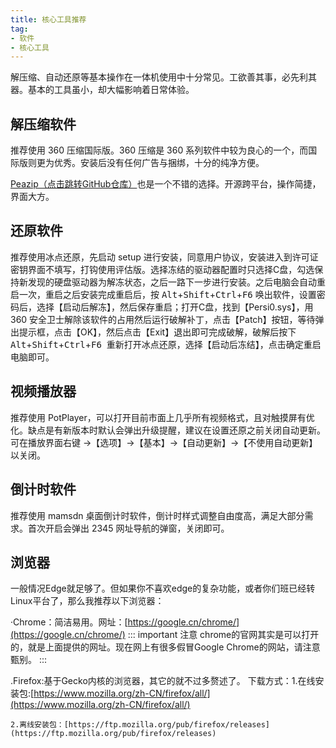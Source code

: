 ```yaml
---
title: 核心工具推荐
tag:
- 软件
- 核心工具
---
```


解压缩、自动还原等基本操作在一体机使用中十分常见。工欲善其事，必先利其器。基本的工具虽小，却大幅影响着日常体验。

## 解压缩软件

推荐使用 360 压缩国际版。360 压缩是 360 系列软件中较为良心的一个，而国际版则更为优秀。安装后没有任何广告与捆绑，十分的纯净方便。

[Peazip（点击跳转GitHub仓库）](https://github.com/peazip/PeaZip)也是一个不错的选择。开源跨平台，操作简捷，界面大方。
## 还原软件

推荐使用冰点还原，先启动 setup 进行安装，同意用户协议，安装进入到许可证密钥界面不填写，打钩使用评估版。选择冻结的驱动器配置时只选择C盘，勾选保持新发现的硬盘驱动器为解冻状态，之后一路下一步进行安装。之后电脑会自动重启一次，重启之后安装完成重启后，按 <kbd>Alt</kbd>+<kbd>Shift</kbd>+<kbd>Ctrl</kbd>+<kbd>F6</kbd> 唤出软件，设置密码后，选择【启动后解冻】，然后保存重启；打开C盘，找到【Persi0.sys】，用 360 安全卫士解除该软件的占用然后运行破解补丁，点击【Patch】按钮，等待弹出提示框，点击【OK】，然后点击【Exit】退出即可完成破解，破解后按下 <kbd>Alt</kbd>+<kbd>Shift</kbd>+<kbd>Ctrl</kbd>+<kbd>F6</kbd>  重新打开冰点还原，选择【启动后冻结】，点击确定重启电脑即可。

## 视频播放器

推荐使用 PotPlayer，可以打开目前市面上几乎所有视频格式，且对触摸屏有优化。缺点是有新版本时默认会弹出升级提醒，建议在设置还原之前关闭自动更新。可在播放界面右键 →【选项】→【基本】→【自动更新】→【不使用自动更新】以关闭。

## 倒计时软件

推荐使用 mamsdn 桌面倒计时软件，倒计时样式调整自由度高，满足大部分需求。首次开启会弹出 2345 网址导航的弹窗，关闭即可。

## 浏览器

一般情况Edge就足够了。但如果你不喜欢edge的复杂功能，或者你们班已经转Linux平台了，那么我推荐以下浏览器：

·Chrome：简洁易用。网址：[https://google.cn/chrome/](https://google.cn/chrome/)
::: important 注意
 chrome的官网其实是可以打开的，就是上面提供的网址。现在网上有很多假冒Google Chrome的网站，请注意甄别。
:::

.Firefox:基于Gecko内核的浏览器，其它的就不过多赘述了。
    下载方式：1.在线安装包:[https://www.mozilla.org/zh-CN/firefox/all/](https://www.mozilla.org/zh-CN/firefox/all/)
    
    2.离线安装包：[https://ftp.mozilla.org/pub/firefox/releases](https://ftp.mozilla.org/pub/firefox/releases)